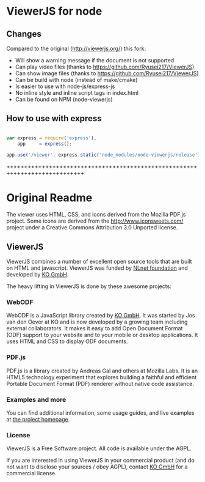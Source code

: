 # ViewerJS for node

## Changes
Compared to the original (http://viewerjs.org/) this fork:
- Will show a warning message if the document is not supported
- Can play video files (thanks to https://github.com/Ryusei217/ViewerJS)
- Can show image files (thanks to https://github.com/Ryusei217/ViewerJS)
- Can be build with node (instead of make/cmake)
- Is easier to use with node-js/express-js
- No inline style and inline script tags in index.html
- Can be found on NPM (node-viewerjs)

## How to use with express
```javascript

var express = require('express'),
    app     = express();

app.use('/viewer', express.static('node_modules/node-viewerjs/release'));
```

++++++++++++++++++++++++++++++++++++++++++++++++++++++++++++++++++++++++++++
# Original Readme
The viewer uses HTML, CSS, and icons derived from the Mozilla PDF.js project.
Some icons are derived from the http://www.iconsweets.com/ project under a Creative Commons Attribution 3.0 Unported license.

## ViewerJS

ViewerJS combines a number of excellent open source tools that are built on HTML and javascript. ViewerJS was funded by [NLnet foundation](https://nlnet.nl) and developed by [KO GmbH](http://kogmbh.com).

The heavy lifting in ViewerJS is done by these awesome projects:

### WebODF

WebODF is a JavaScript library created by [KO GmbH](http://kogmbh.com). It was started by Jos van den Oever at KO and is now developed by a growing team including external collaborators. It makes it easy to add Open Document Format (ODF) support to your website and to your mobile or desktop applications. It uses HTML and CSS to display ODF documents.

### PDF.js

PDF.js is a library created by Andreas Gal and others at Mozilla Labs. It is an HTML5 technology experiment that explores building a faithful and efficient Portable Document Format (PDF) renderer without native code assistance.

### Examples and more

You can find additional information, some usage guides, and live examples at [the project homepage](http://viewerjs.org).

### License

ViewerJS is a Free Software project. All code is available under the AGPL.

If you are interested in using ViewerJS in your commercial product
(and do not want to disclose your sources / obey AGPL),
contact [KO GmbH](http://kogmbh.com) for a commercial license.
